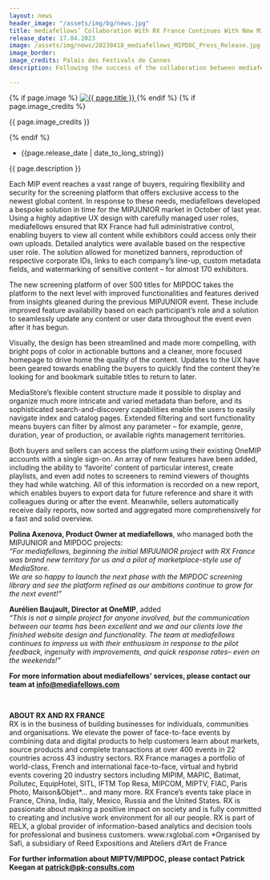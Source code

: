 ```yaml
---
layout: news
header_image: "/assets/img/bg/news.jpg"
title: mediafellows’ Collaboration With RX France Continues With New MIPDOC Screening Library
release_date: 17.04.2023
image: /assets/img/news/20230418_mediafellows_MIPDOC_Press_Release.jpg
image_border:
image_credits: Palais des Festivals de Cannes
description: Following the success of the collaboration between mediafellows and RX France to provide a secure video streaming service for OneMIP, RX France chose the team to launch an ambitious ongoing project consisting of new online and on-site screening platforms with marketplace-style functionality across several events including MIPJUNIOR and now MIPDOC. The 25th MIPDOC International Documentary & Factual Co-Production Market runs within the MIPTV Spring International Television Market (17-19 April 2023) in Cannes with one pass covering all.

---
```


<div class="row">
    <div class="col-xl-4 col-lg-4 col-md-12">
        <div class="s-details-img mb-30">
          {% if page.image %}
          <a href="{{ page.image }}" class="view">
            <img src="{{ page.image }}" alt="{{ page.title }}">  
          </a>
          {% endif %}
          {% if page.image_credits %}
          <p>{{ page.image_credits }}</p>
          {% endif %}
        </div>
    </div>
    <div class="col-xl-8 col-lg-8 col-md-12">
        <div class="service-details mb-40">
          <div class="meta-info">
              <ul>
                  <li class="posts-time">{{page.release_date | date_to_long_string}}</li>
              </ul>
          </div>
          <p>{{ page.description }}</p>
        </div>
    </div>
</div>
<div class="row">
    <div class="col-xl-12 col-lg-12">
        <div class="service-details mb-40">
          <p>
Each MIP event reaches a vast range of buyers, requiring flexibility and security for the screening platform that offers exclusive access to the newest global content. In response to these needs, mediafellows developed a bespoke solution in time for the MIPJUNIOR market in October of last year. Using a highly adaptive UX design with carefully managed user roles, mediafellows ensured that RX France had full administrative control, enabling buyers to view all content while exhibitors could access only their own uploads. Detailed analytics were available based on the respective user role. The solution allowed for monetized banners, reproduction of respective corporate IDs, links to each company’s line-up, custom metadata fields, and watermarking of sensitive content – for almost 170 exhibitors. 
          </p>
          <p>
The new screening platform of over 500 titles for MIPDOC takes the platform to the next level with improved functionalities and features derived from insights gleaned during the previous MIPJUNIOR event. These include improved feature availability based on each participant’s role and a solution to seamlessly update any content or user data throughout the event even after it has begun.
          </p>
          <p>
Visually, the design has been streamlined and made more compelling, with bright pops of color in actionable buttons and a cleaner, more focused homepage to drive home the quality of the content. Updates to the UX have been geared towards enabling the buyers to quickly find the content they’re looking for and bookmark suitable titles to return to later.
          </p>
          <p>
MediaStore’s flexible content structure made it possible to display and organize much more intricate and varied metadata than before, and its sophisticated search-and-discovery capabilities enable the users to easily navigate index and catalog pages. Extended filtering and sort functionality means buyers can filter by almost any parameter – for example, genre, duration, year of production, or available rights management territories. 
          </p>
          <p>
Both buyers and sellers can access the platform using their existing OneMIP accounts with a single sign-on. An array of new features have been added, including the ability to ‘favorite’ content of particular interest, create playlists, and even add notes to screeners to remind viewers of thoughts they had while watching. All of this information is recorded on a new report, which enables buyers to export data for future reference and share it with colleagues during or after the event. Meanwhile, sellers automatically receive daily reports, now sorted and aggregated more comprehensively for a fast and solid overview.
          </p>
          <p>
<strong>Polina Axenova, Product Owner at mediafellows</strong>, who managed both the MIPJUNIOR and MIPDOC projects:<br> <i>“For mediafellows, beginning the initial MIPJUNIOR project with RX France was brand new territory for us and a pilot of marketplace-style use of MediaStore.<br>
We are so happy to launch the next phase with the MIPDOC screening library and see the platform refined as our ambitions continue to grow for the next event!”</i>
          </p>
          <p>
<strong>Aurélien Baujault, Director at OneMIP</strong>, added <br><i>“This is not a simple project for anyone involved, but the communication between our teams has been excellent and we and our clients love the finished website design and functionality. The team at mediafellows continues to impress us with their enthusiasm in response to the pilot feedback, ingenuity with improvements, and quick response rates– even on the weekends!”</i>
          </p>
         <p>
<strong>For more information about mediafellows' services, please contact our team at <a href="mailto:info@mediafellows.com">info@mediafellows.com</a></strong>
        </p>
<br>
        <p>
<strong>ABOUT RX AND RX FRANCE</strong>
<br>
RX is in the business of building businesses for individuals, communities and organisations. We elevate the power of face-to-face events by combining data and digital products to help customers learn about markets, source products and complete transactions at over 400 events in 22 countries across 43 industry sectors. RX France manages a portfolio of world-class, French and international face-to-face, virtual and hybrid events covering 20 industry sectors including MIPIM, MAPIC, Batimat, Pollutec, EquipHotel, SITL, IFTM Top Resa, MIPCOM, MIPTV, FIAC, Paris Photo, Maison&Objet*… and many more. RX France’s events take place in France, China, India, Italy, Mexico, Russia and the United States. RX is passionate about making a positive impact on society and is fully committed to creating and inclusive work environment for all our people. RX is part of RELX, a global provider of information-based analytics and decision tools for professional and business customers. www.rxglobal.com *Organised by Safi, a subsidiary of Reed Expositions and Ateliers d’Art de France
          </p>
          <p>
<strong>For further information about MIPTV/MIPDOC, please contact Patrick Keegan at <a href="mailto:patrick@pk-consults.com">patrick@pk-consults.com</a></strong>
        </p>
        </div>
    </div>
</div>
